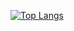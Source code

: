 [![Top Langs](https://github-readme-stats.vercel.app/api/top-langs/?username=DarkEyeBr&theme=synthwave)](https://github.com/anuraghazra/github-readme-stats)
